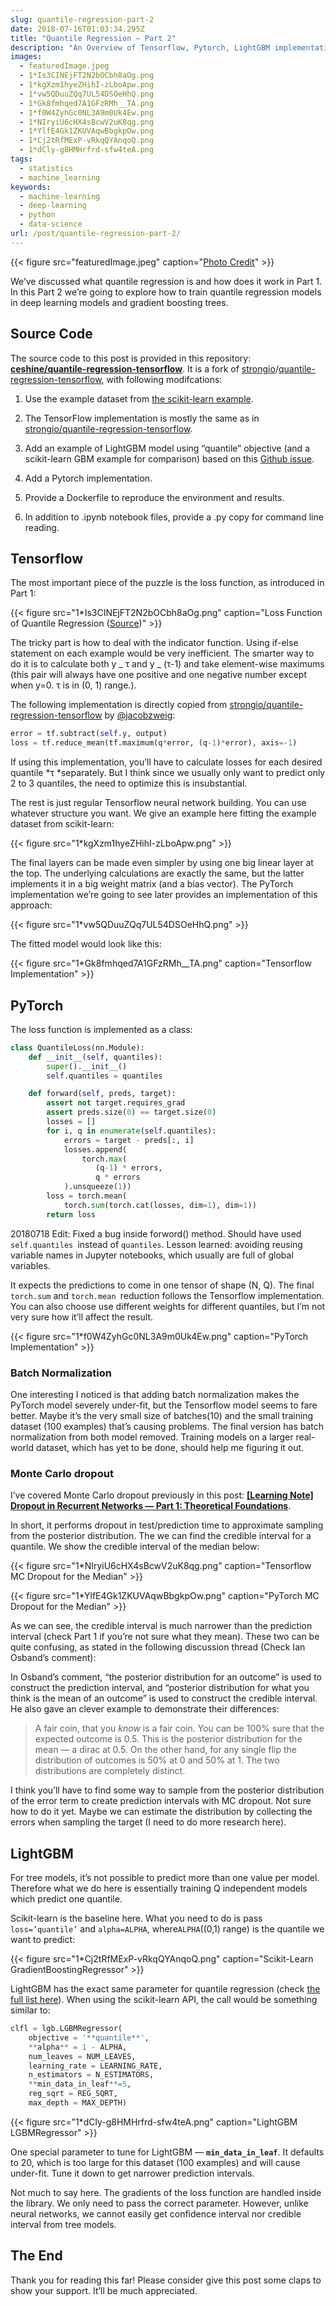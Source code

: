 ```yaml
---
slug: quantile-regression-part-2
date: 2018-07-16T01:03:34.295Z
title: "Quantile Regression — Part 2"
description: "An Overview of Tensorflow, Pytorch, LightGBM implementations"
images:
  - featuredImage.jpeg
  - 1*Is3CINEjFT2N2bOCbh8aOg.png
  - 1*kgXzm1hyeZHihI-zLboApw.png
  - 1*vw5QDuuZQq7UL54DSOeHhQ.png
  - 1*Gk8fmhqed7A1GFzRMh__TA.png
  - 1*f0W4ZyhGc0NL3A9m0Uk4Ew.png
  - 1*NIryiU6cHX4sBcwV2uK8qg.png
  - 1*YlfE4Gk1ZKUVAqwBbgkpOw.png
  - 1*Cj2tRfMExP-vRkqQYAnqoQ.png
  - 1*dCly-g8HMHrfrd-sfw4teA.png
tags:
  - statistics
  - machine_learning
keywords:
  - machine-learning
  - deep-learning
  - python
  - data-science
url: /post/quantile-regression-part-2/
---
```


{{< figure src="featuredImage.jpeg" caption="[Photo Credit](https://pixabay.com/en/pier-jetty-sunset-sea-ocean-1467984/)" >}}

We’ve discussed what quantile regression is and how does it work in Part 1. In this Part 2 we’re going to explore how to train quantile regression models in deep learning models and gradient boosting trees.

## Source Code

The source code to this post is provided in this repository: **[ceshine/quantile-regression-tensorflow](https://github.com/ceshine/quantile-regression-tensorflow)**. It is a fork of [strongio](https://github.com/strongio)/[quantile-regression-tensorflow](https://github.com/strongio/quantile-regression-tensorflow), with following modifcations:

1. Use the example dataset from [the scikit-learn example](http://scikit-learn.org/stable/auto_examples/ensemble/plot_gradient_boosting_quantile.html).

1. The TensorFlow implementation is mostly the same as in [strongio/quantile-regression-tensorflow](https://github.com/strongio/quantile-regression-tensorflow).

1. Add an example of LightGBM model using “quantile” objective (and a scikit-learn GBM example for comparison) based on this [Github issue](https://github.com/Microsoft/LightGBM/issues/1182).

1. Add a Pytorch implementation.

1. Provide a Dockerfile to reproduce the environment and results.

1. In addition to .ipynb notebook files, provide a .py copy for command line reading.

## Tensorflow

The most important piece of the puzzle is the loss function, as introduced in Part 1:

{{< figure src="1*Is3CINEjFT2N2bOCbh8aOg.png" caption="Loss Function of Quantile Regression ([Source](https://www.wikiwand.com/en/Quantile_regression))" >}}

The tricky part is how to deal with the indicator function. Using if-else statement on each example would be very inefficient. The smarter way to do it is to calculate both y _ τ and y _ (τ-1) and take element-wise maximums (this pair will always have one positive and one negative number except when y=0. τ is in (0, 1) range.).

The following implementation is directly copied from [strongio/quantile-regression-tensorflow](https://github.com/strongio/quantile-regression-tensorflow) by [@jacobzweig](https://github.com/jacobzweig):

```python
error = tf.subtract(self.y, output)
loss = tf.reduce_mean(tf.maximum(q*error, (q-1)*error), axis=-1)
```

If using this implementation, you’ll have to calculate losses for each desired quantile *τ *separately. But I think since we usually only want to predict only 2 to 3 quantiles, the need to optimize this is insubstantial.

The rest is just regular Tensorflow neural network building. You can use whatever structure you want. We give an example here fitting the example dataset from scikit-learn:

{{< figure src="1*kgXzm1hyeZHihI-zLboApw.png" >}}

The final layers can be made even simpler by using one big linear layer at the top. The underlying calculations are exactly the same, but the latter implements it in a big weight matrix (and a bias vector). The PyTorch implementation we’re going to see later provides an implementation of this approach:

{{< figure src="1*vw5QDuuZQq7UL54DSOeHhQ.png" >}}

The fitted model would look like this:

{{< figure src="1*Gk8fmhqed7A1GFzRMh__TA.png" caption="Tensorflow Implementation" >}}

## PyTorch

The loss function is implemented as a class:

```python
class QuantileLoss(nn.Module):
    def __init__(self, quantiles):
        super().__init__()
        self.quantiles = quantiles

    def forward(self, preds, target):
        assert not target.requires_grad
        assert preds.size(0) == target.size(0)
        losses = []
        for i, q in enumerate(self.quantiles):
            errors = target - preds[:, i]
            losses.append(
                torch.max(
                   (q-1) * errors,
                   q * errors
            ).unsqueeze(1))
        loss = torch.mean(
            torch.sum(torch.cat(losses, dim=1), dim=1))
        return loss
```

20180718 Edit: Fixed a bug inside forword() method. Should have used `self.quantiles `instead of `quantiles`. Lesson learned: avoiding reusing variable names in Jupyter notebooks, which usually are full of global variables.

It expects the predictions to come in one tensor of shape (N, Q). The final `torch.sum` and `torch.mean `reduction follows the Tensorflow implementation. You can also choose use different weights for different quantiles, but I’m not very sure how it’ll affect the result.

{{< figure src="1*f0W4ZyhGc0NL3A9m0Uk4Ew.png" caption="PyTorch Implementation" >}}

### Batch Normalization

One interesting I noticed is that adding batch normalization makes the PyTorch model severely under-fit, but the Tensorflow model seems to fare better. Maybe it’s the very small size of batches(10) and the small training dataset (100 examples) that’s causing problems. The final version has batch normalization from both model removed. Training models on a larger real-world dataset, which has yet to be done, should help me figuring it out.

### Monte Carlo dropout

I’ve covered Monte Carlo dropout previously in this post: **[[Learning Note] Dropout in Recurrent Networks — Part 1: Theoretical Foundations](https://becominghuman.ai/learning-note-dropout-in-recurrent-networks-part-1-57a9c19a2307)**.

In short, it performs dropout in test/prediction time to approximate sampling from the posterior distribution. The we can find the credible interval for a quantile. We show the credible interval of the median below:

{{< figure src="1*NIryiU6cHX4sBcwV2uK8qg.png" caption="Tensorflow MC Dropout for the Median" >}}

{{< figure src="1*YlfE4Gk1ZKUVAqwBbgkpOw.png" caption="PyTorch MC Dropout for the Median" >}}

As we can see, the credible interval is much narrower than the prediction interval (check Part 1 if you’re not sure what they mean). These two can be quite confusing, as stated in the following discussion thread (Check Ian Osband’s comment):

In Osband’s comment, “the posterior distribution for an outcome” is used to construct the prediction interval, and “posterior distribution for what you think is the mean of an outcome” is used to construct the credible interval. He also gave an clever example to demonstrate their differences:

> A fair coin, that you _know_ is a fair coin.
> You can be 100% sure that the expected outcome is 0.5. This is the posterior distribution for the mean — a dirac at 0.5.
> On the other hand, for any single flip the distribution of outcomes is 50% at 0 and 50% at 1. The two distributions are completely distinct.

I think you’ll have to find some way to sample from the posterior distribution of the error term to create prediction intervals with MC dropout. Not sure how to do it yet. Maybe we can estimate the distribution by collecting the errors when sampling the target (I need to do more research here).

## LightGBM

For tree models, it’s not possible to predict more than one value per model. Therefore what we do here is essentially training Q independent models which predict one quantile.

Scikit-learn is the baseline here. What you need to do is pass `loss=’quantile’` and `alpha=ALPHA`, where`ALPHA`((0,1) range) is the quantile we want to predict:

{{< figure src="1*Cj2tRfMExP-vRkqQYAnqoQ.png" caption="Scikit-Learn GradientBoostingRegressor" >}}

LightGBM has the exact same parameter for quantile regression (check [the full list here](https://lightgbm.readthedocs.io/en/latest/Parameters.html)). When using the scikit-learn API, the call would be something similar to:

```python
clfl = lgb.LGBMRegressor(
    objective = '**quantile**',
    **alpha** = 1 - ALPHA,
    num_leaves = NUM_LEAVES,
    learning_rate = LEARNING_RATE,
    n_estimators = N_ESTIMATORS,
    **min_data_in_leaf**=5,
    reg_sqrt = REG_SQRT,
    max_depth = MAX_DEPTH)
```

{{< figure src="1*dCly-g8HMHrfrd-sfw4teA.png" caption="LightGBM LGBMRegressor" >}}

One special parameter to tune for LightGBM — **`min_data_in_leaf`**. It defaults to 20, which is too large for this dataset (100 examples) and will cause under-fit. Tune it down to get narrower prediction intervals.

Not much to say here. The gradients of the loss function are handled inside the library. We only need to pass the correct parameter. However, unlike neural networks, we cannot easily get confidence interval nor credible interval from tree models.

## The End

Thank you for reading this far! Please consider give this post some claps to show your support. It’ll be much appreciated.
